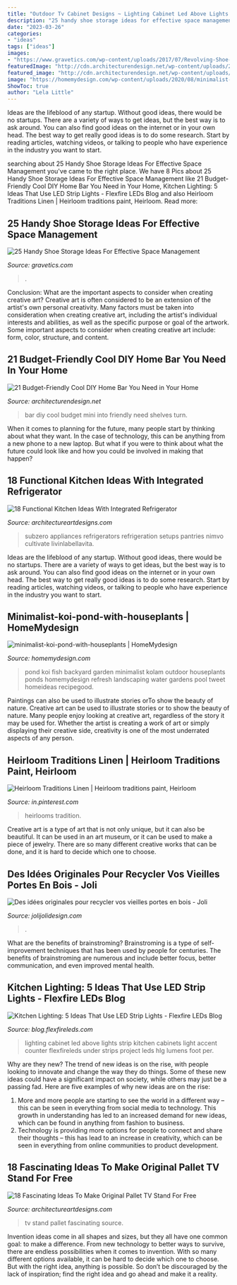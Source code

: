 ```yaml
---
title: "Outdoor Tv Cabinet Designs ~ Lighting Cabinet Led Above Lights Strip Kitchen Cabinets Light Accent Counter Flexfireleds Under Strips Project Leds Hlg Lumens Foot Per"
description: "25 handy shoe storage ideas for effective space management"
date: "2023-03-26"
categories:
- "ideas"
tags: ["ideas"]
images:
- "https://www.gravetics.com/wp-content/uploads/2017/07/Revolving-Shoe-Cabinets.jpg"
featuredImage: "http://cdn.architecturendesign.net/wp-content/uploads/2015/04/AD-DIY-Home-Bar-17.jpg"
featured_image: "http://cdn.architecturendesign.net/wp-content/uploads/2015/04/AD-DIY-Home-Bar-17.jpg"
image: "https://homemydesign.com/wp-content/uploads/2020/08/minimalist-koi-pond-with-houseplants.jpg"
ShowToc: true
author: "Lela Little"
---
```



Ideas are the lifeblood of any startup. Without good ideas, there would be no startups. There are a variety of ways to get ideas, but the best way is to ask around. You can also find good ideas on the internet or in your own head. The best way to get really good ideas is to do some research. Start by reading articles, watching videos, or talking to people who have experience in the industry you want to start.

	

		
searching about 25 Handy Shoe Storage Ideas For Effective Space Management you've came to the right place. We have 8 Pics about 25 Handy Shoe Storage Ideas For Effective Space Management like 21 Budget-Friendly Cool DIY Home Bar You Need in Your Home, Kitchen Lighting: 5 Ideas That Use LED Strip Lights - Flexfire LEDs Blog and also Heirloom Traditions Linen | Heirloom traditions paint, Heirloom. Read more:
		
    
## 25 Handy Shoe Storage Ideas For Effective Space Management

<img loading=lazy src="https://www.gravetics.com/wp-content/uploads/2017/07/Revolving-Shoe-Cabinets.jpg" onerror="this.onerror=null;this.src='https://tse3.mm.bing.net/th?id=OIP.AZKSOYMvhUujgdyUW7QzoAHaLp&amp;pid=15.1';" alt="25 Handy Shoe Storage Ideas For Effective Space Management">

_Source: gravetics.com_

>. 

	

Conclusion: What are the important aspects to consider when creating creative art?
Creative art is often considered to be an extension of the artist's own personal creativity. Many factors must be taken into consideration when creating creative art, including the artist's individual interests and abilities, as well as the specific purpose or goal of the artwork. Some important aspects to consider when creating creative art include: form, color, structure, and content.

    
## 21 Budget-Friendly Cool DIY Home Bar You Need In Your Home

<img loading=lazy src="http://cdn.architecturendesign.net/wp-content/uploads/2015/04/AD-DIY-Home-Bar-17.jpg" onerror="this.onerror=null;this.src='https://tse3.mm.bing.net/th?id=OIP.bLrXc1NFNDZFI8XtuOB1FAHaJ4&amp;pid=15.1';" alt="21 Budget-Friendly Cool DIY Home Bar You Need in Your Home">

_Source: architecturendesign.net_

>bar diy cool budget mini into friendly need shelves turn. 

	

When it comes to planning for the future, many people start by thinking about what they want. In the case of technology, this can be anything from a new phone to a new laptop. But what if you were to think about what the future could look like and how you could be involved in making that happen?

    
## 18 Functional Kitchen Ideas With Integrated Refrigerator

<img loading=lazy src="https://www.architectureartdesigns.com/wp-content/uploads/2016/09/3-29.jpg" onerror="this.onerror=null;this.src='https://tse3.mm.bing.net/th?id=OIP.1z_cVonbGUORhGRQKtjFegHaE7&amp;pid=15.1';" alt="18 Functional Kitchen Ideas With Integrated Refrigerator">

_Source: architectureartdesigns.com_

>subzero appliances refrigerators refrigeration setups pantries nimvo cultivate livinlabellavita. 

	

Ideas are the lifeblood of any startup. Without good ideas, there would be no startups. There are a variety of ways to get ideas, but the best way is to ask around. You can also find good ideas on the internet or in your own head. The best way to get really good ideas is to do some research. Start by reading articles, watching videos, or talking to people who have experience in the industry you want to start.

    
## Minimalist-koi-pond-with-houseplants | HomeMydesign

<img loading=lazy src="https://homemydesign.com/wp-content/uploads/2020/08/minimalist-koi-pond-with-houseplants.jpg" onerror="this.onerror=null;this.src='https://tse4.mm.bing.net/th?id=OIP.h4CAa3Ce5INuVPcMEkB5kgHaJ4&amp;pid=15.1';" alt="minimalist-koi-pond-with-houseplants | HomeMydesign">

_Source: homemydesign.com_

>pond koi fish backyard garden minimalist kolam outdoor houseplants ponds homemydesign refresh landscaping water gardens pool tweet homeideas recipegood. 

	

Paintings can also be used to illustrate stories orTo show the beauty of nature.
Creative art can be used to illustrate stories or to show the beauty of nature. Many people enjoy looking at creative art, regardless of the story it may be used for. Whether the artist is creating a work of art or simply displaying their creative side, creativity is one of the most underrated aspects of any person.

    
## Heirloom Traditions Linen | Heirloom Traditions Paint, Heirloom

<img loading=lazy src="https://i.pinimg.com/736x/37/1a/cc/371acc2bf980fab7672c6279ecbcc75c.jpg" onerror="this.onerror=null;this.src='https://tse2.mm.bing.net/th?id=OIP.g1WIhitSpsBrxD296V9siQHaJ4&amp;pid=15.1';" alt="Heirloom Traditions Linen | Heirloom traditions paint, Heirloom">

_Source: in.pinterest.com_

>heirlooms tradition. 

	

Creative art is a type of art that is not only unique, but it can also be beautiful. It can be used in an art museum, or it can be used to make a piece of jewelry. There are so many different creative works that can be done, and it is hard to decide which one to choose.

    
## Des Idées Originales Pour Recycler Vos Vieilles Portes En Bois - Joli

<img loading=lazy src="https://jolijolidesign.com/wp-content/uploads/2014/09/0c39c84428dc6366851c15d5fa48e05c.jpg" onerror="this.onerror=null;this.src='https://tse4.mm.bing.net/th?id=OIP.aovkEfH34FCqXFAoEGltrQAAAA&amp;pid=15.1';" alt="Des idées originales pour recycler vos vieilles portes en bois - Joli">

_Source: jolijolidesign.com_

>. 

	

What are the benefits of brainstroming?
Brainstroming is a type of self-improvement techniques that has been used by people for centuries. The benefits of brainstroming are numerous and include better focus, better communication, and even improved mental health.

    
## Kitchen Lighting: 5 Ideas That Use LED Strip Lights - Flexfire LEDs Blog

<img loading=lazy src="http://blog.flexfireleds.com/wp-content/uploads/2014/12/led-above-cabinet-lighting.jpg" onerror="this.onerror=null;this.src='https://tse3.mm.bing.net/th?id=OIP.QxVR0poVXKhTJzEQjP-PnQHaEe&amp;pid=15.1';" alt="Kitchen Lighting: 5 Ideas That Use LED Strip Lights - Flexfire LEDs Blog">

_Source: blog.flexfireleds.com_

>lighting cabinet led above lights strip kitchen cabinets light accent counter flexfireleds under strips project leds hlg lumens foot per. 

	

Why are they new?
The trend of new ideas is on the rise, with people looking to innovate and change the way they do things. Some of these new ideas could have a significant impact on society, while others may just be a passing fad. Here are five examples of why new ideas are on the rise: 
1) More and more people are starting to see the world in a different way – this can be seen in everything from social media to technology. This growth in understanding has led to an increased demand for new ideas, which can be found in anything from fashion to business. 
2) Technology is providing more options for people to connect and share their thoughts – this has lead to an increase in creativity, which can be seen in everything from online communities to product development.

    
## 18 Fascinating Ideas To Make Original Pallet TV Stand For Free

<img loading=lazy src="https://www.architectureartdesigns.com/wp-content/uploads/2017/04/3-6-e1491949069901.jpg" onerror="this.onerror=null;this.src='https://tse4.mm.bing.net/th?id=OIP.vamGPeOPM0_kvM57IHtj5wHaJN&amp;pid=15.1';" alt="18 Fascinating Ideas To Make Original Pallet TV Stand For Free">

_Source: architectureartdesigns.com_

>tv stand pallet fascinating source. 

	

Invention ideas come in all shapes and sizes, but they all have one common goal: to make a difference. From new technology to better ways to survive, there are endless possibilities when it comes to invention. With so many different options available, it can be hard to decide which one to choose. But with the right idea, anything is possible. So don’t be discouraged by the lack of inspiration; find the right idea and go ahead and make it a reality.

